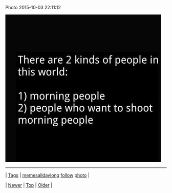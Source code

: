 <!--
title: Photo 2015-10-03 22
date: 2020-06-28T15:27:00.092Z
tags: memesalldaylong, follow, photo
-->


Photo 2015-10-03 22:11:12

![](130430768554-0.jpg)

<!--BOTTOM-POST-NAVIGATION-->
---

| [Tags](tags.md) | [memesalldaylong](tag-memesalldaylong.md) [follow](tag-follow.md) [photo](tag-photo.md) |

| [Newer](130426407489.md) | [Top](index.md) | [Older](130454573733.md) |